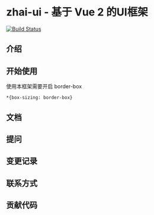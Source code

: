 # zhai-ui - 基于 Vue 2 的UI框架

[![Build Status](https://www.travis-ci.com/Rokixy/ZhaiUI.svg?branch=main)](https://www.travis-ci.com/Rokixy/ZhaiUI)

## 介绍

## 开始使用

使用本框架需要开启 border-box

```
*{box-sizing: border-box}
```

## 文档

## 提问

## 变更记录

## 联系方式

## 贡献代码